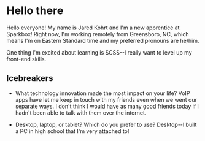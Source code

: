 # Hello there

Hello everyone! My name is Jared Kohrt and I'm a new apprentice at Sparkbox! Right now, I'm working remotely from Greensboro, NC, which means I'm on Eastern Standard time and my preferred pronouns are he/him.

One thing I'm excited about learning is SCSS--I really want to level up my front-end skills.

## Icebreakers

* What technology innovation made the most impact on your life?
VoIP apps have let me keep in touch with my friends even when we went our separate ways. I don't think I would have as many good friends today if I hadn't been able to talk with them over the internet.

* Desktop, laptop, or tablet? Which do you prefer to use?
Desktop--I built a PC in high school that I'm very attached to!